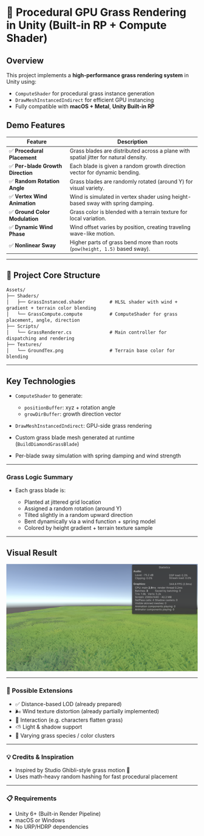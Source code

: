 # 🌿 Procedural GPU Grass Rendering in Unity (Built-in RP + Compute Shader)

## Overview

This project implements a **high-performance grass rendering system** in Unity using:

* `ComputeShader` for procedural grass instance generation
* `DrawMeshInstancedIndirect` for efficient GPU instancing
* Fully compatible with **macOS + Metal**, **Unity Built-in RP**

## Demo Features

| Feature                                   | Description                                                                          |
| ----------------------------------------- | ------------------------------------------------------------------------------------ |
| ✅ **Procedural Placement**                | Grass blades are distributed across a plane with spatial jitter for natural density. |
| ✅ **Per-blade Growth Direction**          | Each blade is given a random growth direction vector for dynamic bending.            |
| ✅ **Random Rotation Angle**               | Grass blades are randomly rotated (around Y) for visual variety.                     |
| ✅ **Vertex Wind Animation**               | Wind is simulated in vertex shader using height-based sway with spring damping.      |
| ✅ **Ground Color Modulation**             | Grass color is blended with a terrain texture for local variation.                   |
| ✅ **Dynamic Wind Phase**                  | Wind offset varies by position, creating traveling wave-like motion.                 |
| ✅ **Nonlinear Sway**                      | Higher parts of grass bend more than roots (`pow(height, 1.5)` based sway).          |

---

## 📂 Project Core Structure

```
Assets/
├── Shaders/
│   ├── GrassInstanced.shader         # HLSL shader with wind + gradient + terrain color blending
│   └── GrassCompute.compute          # ComputeShader for grass placement, angle, direction
├── Scripts/
│   └── GrassRenderer.cs              # Main controller for dispatching and rendering
├── Textures/
│   └── GroundTex.png                 # Terrain base color for blending
```

---

## Key Technologies

* `ComputeShader` to generate:

  * `positionBuffer`: xyz + rotation angle
  * `growDirBuffer`: growth direction vector
* `DrawMeshInstancedIndirect`: GPU-side grass rendering
* Custom grass blade mesh generated at runtime (`BuildDiamondGrassBlade`)
* Per-blade sway simulation with spring damping and wind strength

---

### Grass Logic Summary

* Each grass blade is:

  * Planted at jittered grid location
  * Assigned a random rotation (around Y)
  * Tilted slightly in a random upward direction
  * Bent dynamically via a wind function + spring model
  * Colored by height gradient + terrain texture sample

---

## Visual Result

![Grass Screenshot](./Screenshot.png)

---

### 🔮 Possible Extensions

* ✅ Distance-based LOD (already prepared)
* 🌬️ Wind texture distortion (already partially implemented)
* 🌱 Interaction (e.g. characters flatten grass)
* ⛅ Light & shadow support
* 🌾 Varying grass species / color clusters

---

### 💡 Credits & Inspiration

* Inspired by Studio Ghibli-style grass motion 🌱
* Uses math-heavy random hashing for fast procedural placement

---

### 📋 Requirements

* Unity 6+ (Built-in Render Pipeline)
* macOS or Windows
* No URP/HDRP dependencies
